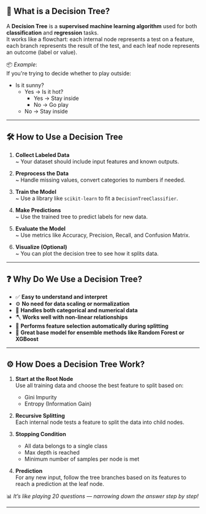 
## 🤖 What is a Decision Tree?

A **Decision Tree** is a **supervised machine learning algorithm** used for both **classification** and **regression** tasks.  
It works like a flowchart: each internal node represents a test on a feature, each branch represents the result of the test, and each leaf node represents an outcome (label or value).

📦 *Example*:  
If you're trying to decide whether to play outside:
- Is it sunny?
  - Yes → Is it hot?
    - Yes → Stay inside  
    - No → Go play  
  - No → Stay inside

---

## 🛠️ How to Use a Decision Tree

1. **Collect Labeled Data**  
   ~ Your dataset should include input features and known outputs.

2. **Preprocess the Data**  
   ~ Handle missing values, convert categories to numbers if needed.

3. **Train the Model**  
   ~ Use a library like `scikit-learn` to fit a `DecisionTreeClassifier`.

4. **Make Predictions**  
   ~ Use the trained tree to predict labels for new data.

5. **Evaluate the Model**  
   ~ Use metrics like Accuracy, Precision, Recall, and Confusion Matrix.

6. **Visualize (Optional)**  
   ~ You can plot the decision tree to see how it splits data.

---

## ❓ Why Do We Use a Decision Tree?

- ✅ **Easy to understand and interpret**  
- ⚙️ **No need for data scaling or normalization**  
- 🔄 **Handles both categorical and numerical data**  
- 🪓 **Works well with non-linear relationships**  
- 🧹 **Performs feature selection automatically during splitting**  
- 🧠 **Great base model for ensemble methods like Random Forest or XGBoost**

---

## ⚙️ How Does a Decision Tree Work?

1. **Start at the Root Node**  
   Use all training data and choose the best feature to split based on:
   - Gini Impurity  
   - Entropy (Information Gain)

2. **Recursive Splitting**  
   Each internal node tests a feature to split the data into child nodes.

3. **Stopping Condition**  
   - All data belongs to a single class  
   - Max depth is reached  
   - Minimum number of samples per node is met

4. **Prediction**  
   For any new input, follow the tree branches based on its features to reach a prediction at the leaf node.

📊 *It’s like playing 20 questions — narrowing down the answer step by step!*

---
